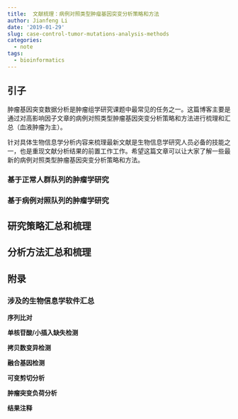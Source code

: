 ```yaml
---
title:  文献梳理：病例对照类型肿瘤基因突变分析策略和方法
author: Jianfeng Li
date: '2019-01-29'
slug: case-control-tumor-mutations-analysis-methods
categories:
  - note
tags:
  - bioinformatics
---
```


## 引子

肿瘤基因突变数据分析是肿瘤组学研究课题中最常见的任务之一。这篇博客主要是通过对高影响因子文章的病例对照类型肿瘤基因突变分析策略和方法进行梳理和汇总（血液肿瘤为主）。

针对具体生物信息学分析内容来梳理最新文献是生物信息学研究人员必备的技能之一，也是重现文献分析结果的前置工作工作。希望这篇文章可以让大家了解一些最新的病例对照类型肿瘤基因突变分析策略和方法。

### 基于正常人群队列的肿瘤学研究

### 基于病例对照队列的肿瘤学研究

## 研究策略汇总和梳理

## 分析方法汇总和梳理

## 附录

### 涉及的生物信息学软件汇总

**序列比对**

**单核苷酸/小插入缺失检测**

**拷贝数变异检测**

**融合基因检测**

**可变剪切分析**

**肿瘤突变负荷分析**

**结果注释**
